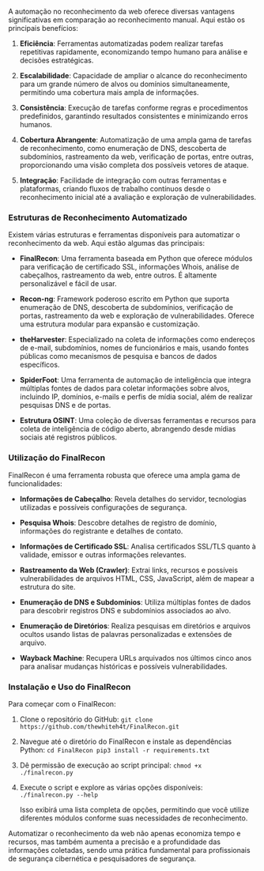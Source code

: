 A automação no reconhecimento da web oferece diversas vantagens significativas em comparação ao reconhecimento manual. Aqui estão os principais benefícios:

1. **Eficiência**: Ferramentas automatizadas podem realizar tarefas repetitivas rapidamente, economizando tempo humano para análise e decisões estratégicas.
    
2. **Escalabilidade**: Capacidade de ampliar o alcance do reconhecimento para um grande número de alvos ou domínios simultaneamente, permitindo uma cobertura mais ampla de informações.
    
3. **Consistência**: Execução de tarefas conforme regras e procedimentos predefinidos, garantindo resultados consistentes e minimizando erros humanos.
    
4. **Cobertura Abrangente**: Automatização de uma ampla gama de tarefas de reconhecimento, como enumeração de DNS, descoberta de subdomínios, rastreamento da web, verificação de portas, entre outras, proporcionando uma visão completa dos possíveis vetores de ataque.
    
5. **Integração**: Facilidade de integração com outras ferramentas e plataformas, criando fluxos de trabalho contínuos desde o reconhecimento inicial até a avaliação e exploração de vulnerabilidades.
    

### Estruturas de Reconhecimento Automatizado

Existem várias estruturas e ferramentas disponíveis para automatizar o reconhecimento da web. Aqui estão algumas das principais:

- **FinalRecon**: Uma ferramenta baseada em Python que oferece módulos para verificação de certificado SSL, informações Whois, análise de cabeçalhos, rastreamento da web, entre outros. É altamente personalizável e fácil de usar.
    
- **Recon-ng**: Framework poderoso escrito em Python que suporta enumeração de DNS, descoberta de subdomínios, verificação de portas, rastreamento da web e exploração de vulnerabilidades. Oferece uma estrutura modular para expansão e customização.
    
- **theHarvester**: Especializado na coleta de informações como endereços de e-mail, subdomínios, nomes de funcionários e mais, usando fontes públicas como mecanismos de pesquisa e bancos de dados específicos.
    
- **SpiderFoot**: Uma ferramenta de automação de inteligência que integra múltiplas fontes de dados para coletar informações sobre alvos, incluindo IP, domínios, e-mails e perfis de mídia social, além de realizar pesquisas DNS e de portas.
    
- **Estrutura OSINT**: Uma coleção de diversas ferramentas e recursos para coleta de inteligência de código aberto, abrangendo desde mídias sociais até registros públicos.
    

### Utilização do FinalRecon

FinalRecon é uma ferramenta robusta que oferece uma ampla gama de funcionalidades:

- **Informações de Cabeçalho**: Revela detalhes do servidor, tecnologias utilizadas e possíveis configurações de segurança.
    
- **Pesquisa Whois**: Descobre detalhes de registro de domínio, informações do registrante e detalhes de contato.
    
- **Informações de Certificado SSL**: Analisa certificados SSL/TLS quanto à validade, emissor e outras informações relevantes.
    
- **Rastreamento da Web (Crawler)**: Extrai links, recursos e possíveis vulnerabilidades de arquivos HTML, CSS, JavaScript, além de mapear a estrutura do site.
    
- **Enumeração de DNS e Subdomínios**: Utiliza múltiplas fontes de dados para descobrir registros DNS e subdomínios associados ao alvo.
    
- **Enumeração de Diretórios**: Realiza pesquisas em diretórios e arquivos ocultos usando listas de palavras personalizadas e extensões de arquivo.
    
- **Wayback Machine**: Recupera URLs arquivados nos últimos cinco anos para analisar mudanças históricas e possíveis vulnerabilidades.
    

### Instalação e Uso do FinalRecon

Para começar com o FinalRecon:

1. Clone o repositório do GitHub:
    `git clone https://github.com/thewhiteh4t/FinalRecon.git`
    
2. Navegue até o diretório do FinalRecon e instale as dependências Python:
    `cd FinalRecon pip3 install -r requirements.txt`
    
3. Dê permissão de execução ao script principal:
    `chmod +x ./finalrecon.py`
    
4. Execute o script e explore as várias opções disponíveis:
    `./finalrecon.py --help`
    
    Isso exibirá uma lista completa de opções, permitindo que você utilize diferentes módulos conforme suas necessidades de reconhecimento.
    

Automatizar o reconhecimento da web não apenas economiza tempo e recursos, mas também aumenta a precisão e a profundidade das informações coletadas, sendo uma prática fundamental para profissionais de segurança cibernética e pesquisadores de segurança.